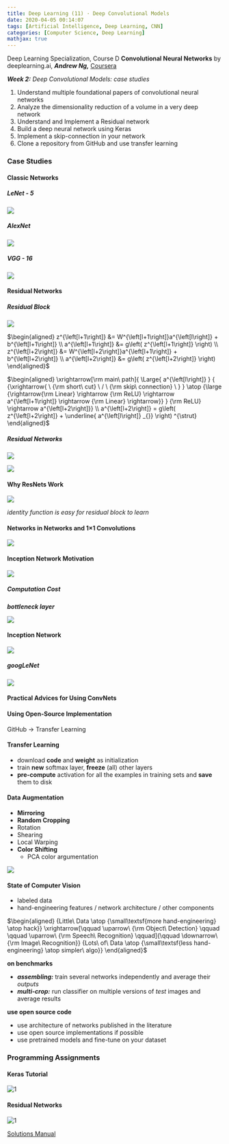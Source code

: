 ```yaml
---
title: Deep Learning (11) · Deep Convolutional Models
date: 2020-04-05 00:14:07
tags: [Artificial Intelligence, Deep Learning, CNN]
categories: [Computer Science, Deep Learning]
mathjax: true
---
```


Deep Learning Specialization, Course D
**Convolutional Neural Networks** by deeplearning.ai, ***Andrew Ng,*** [Coursera]( https://www.coursera.org/learn/neural-networks-deep-learning/home/info)

***Week 2:*** *Deep Convolutional Models: case studies*

1. Understand multiple foundational papers of convolutional neural networks
2. Analyze the dimensionality reduction of a volume in a very deep network
3. Understand and Implement a Residual network
4. Build a deep neural network using Keras
5. Implement a skip-connection in your network
6. Clone a repository from GitHub and use transfer learning

<!-- more -->

### Case Studies

#### Classic Networks

##### LeNet - 5

![](Deep-Learning-Andrew-Ng-11/1.png)

##### AlexNet

![](Deep-Learning-Andrew-Ng-11/2.png)

##### VGG - 16

![](Deep-Learning-Andrew-Ng-11/3.png)

#### Residual Networks

##### Residual Block

![](Deep-Learning-Andrew-Ng-11/4.png)

$\begin{aligned} z^{\left[l+1\right]} &= W^{\left[l+1\right]}a^{\left[l\right]} + b^{\left[l+1\right]} \\ a^{\left[l+1\right]} &= g\left( z^{\left[l+1\right]} \right) \\ z^{\left[l+2\right]} &= W^{\left[l+2\right]}a^{\left[l+1\right]} + b^{\left[l+2\right]} \\ a^{\left[l+2\right]} &= g\left( z^{\left[l+2\right]} \right) \end{aligned}$

$\begin{aligned} \xrightarrow[\rm main\ path]{ \Large{ a^{\left[l\right]} } { {\xrightarrow{ \  {\rm short\ cut} \ / \ {\rm skip\ connection} \ } } \atop {\large {\rightarrow{\rm Linear} \rightarrow {\rm ReLU} \rightarrow a^{\left[l+1\right]} \rightarrow {\rm Linear} \rightarrow}} } {\rm ReLU} \rightarrow a^{\left[l+2\right]}} \\ a^{\left[l+2\right]} = g\left( z^{\left[l+2\right]} + \underline{ a^{\left[l\right]} _{}} \right) ^{\strut} \end{aligned}$

##### Residual Networks

![](Deep-Learning-Andrew-Ng-11/5.png)

![](Deep-Learning-Andrew-Ng-11/6.png)

#### Why ResNets Work

![](Deep-Learning-Andrew-Ng-11/7.png)

*identity function is easy for residual block to learn*

#### Networks in Networks and 1×1 Convolutions

![](Deep-Learning-Andrew-Ng-11/8.png)

#### Inception Network Motivation

![](Deep-Learning-Andrew-Ng-11/9.png)

##### Computation Cost

***bottleneck layer***

![](Deep-Learning-Andrew-Ng-11/10.png)

#### Inception Network

![](Deep-Learning-Andrew-Ng-11/11.png)

##### googLeNet

![](Deep-Learning-Andrew-Ng-11/12.png)

#### Practical Advices for Using ConvNets

#### Using Open-Source Implementation

GitHub → Transfer Learning

#### Transfer Learning

- download **code** and **weight** as initialization
- train **new** softmax layer, **freeze** (all) other layers
- **pre-compute** activation for all the examples in training sets and **save** them to disk

#### Data Augmentation

- **Mirroring**
- **Random Cropping**
- Rotation
- Shearing
- Local Warping
- **Color Shifting**
  - PCA color argumentation

![](Deep-Learning-Andrew-Ng-11/13.png)

#### State of Computer Vision

- labeled data
- hand-engineering features / network architecture / other components

$\begin{aligned} {Little\ Data \atop {\small\textsf{more hand-engineering} \atop hack}} \xrightarrow[\qquad \uparrow\ {\rm Object\ Detection} \qquad  \qquad \uparrow\ {\rm Speech\ Recognition} \qquad]{\qquad \downarrow\ {\rm Image\ Recognition}} {Lots\ of\ Data \atop {\small\textsf{less hand-engineering} \atop simpler\ algo}}  \end{aligned}$

**on benchmarks**

- ***assembling:*** train several networks independently and average their *outputs*
- ***multi-crop:*** run classifier on multiple versions of *test* images and average results

**use open source code**

- use architecture of networks published in the literature
- use open source implementations if possible
- use pretrained models and fine-tune on your dataset

### Programming Assignments

#### Keras Tutorial

![1](/Deep-Learning-Andrew-Ng-11/14.png)

#### Residual Networks

![1](/Deep-Learning-Andrew-Ng-11/15.png)

<a href='https://github.com/muhac/coursera-deep-learning-solutions' target="_blank">Solutions Manual</a>
